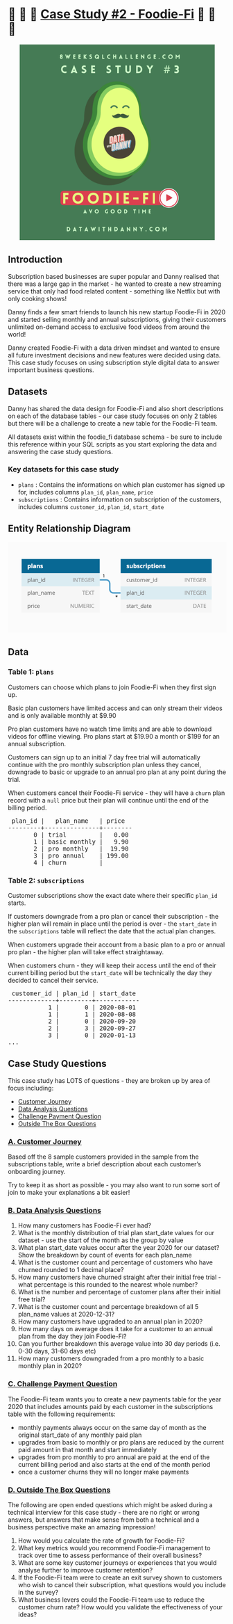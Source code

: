 # :avocado: :avocado: :avocado: [Case Study #2 - Foodie-Fi](https://8weeksqlchallenge.com/case-study-3/) :avocado: :avocado: :avocado:

<p align = "center">
    <img src="./images/title.png" alt="Image" width="450" height="450">
</p>


## Introduction

Subscription based businesses are super popular and Danny realised that there was a large gap in the market - he wanted to create a new streaming service that only had food related content - something like Netflix but with only cooking shows!

Danny finds a few smart friends to launch his new startup Foodie-Fi in 2020 and started selling monthly and annual subscriptions, giving their customers unlimited on-demand access to exclusive food videos from around the world!

Danny created Foodie-Fi with a data driven mindset and wanted to ensure all future investment decisions and new features were decided using data. This case study focuses on using subscription style digital data to answer important business questions.


## Datasets

Danny has shared the data design for Foodie-Fi and also short descriptions on each of the database tables - our case study focuses on only 2 tables but there will be a challenge to create a new table for the Foodie-Fi team.

All datasets exist within the foodie_fi database schema - be sure to include this reference within your SQL scripts as you start exploring the data and answering the case study questions.


### Key datasets for this case study

* `plans` : Contains the informations on which plan customer has signed up for, includes columns `plan_id`, `plan_name`, `price`
* `subscriptions` : Contains information on subscription of the customers, includes columns `customer_id`, `plan_id`, `start_date`

## Entity Relationship Diagram

![Entity Relationship Diagram](./images/ERD.png)


## Data

### Table 1: `plans`

Customers can choose which plans to join Foodie-Fi when they first sign up.

Basic plan customers have limited access and can only stream their videos and is only available monthly at $9.90

Pro plan customers have no watch time limits and are able to download videos for offline viewing. Pro plans start at $19.90 a month or $199 for an annual subscription.

Customers can sign up to an initial 7 day free trial will automatically continue with the pro monthly subscription plan unless they cancel, downgrade to basic or upgrade to an annual pro plan at any point during the trial.

When customers cancel their Foodie-Fi service - they will have a `churn` plan record with a `null` price but their plan will continue until the end of the billing period.

<pre>
 plan_id |   plan_name   | price  
---------+---------------+--------
       0 | trial         |   0.00
       1 | basic monthly |   9.90
       2 | pro monthly   |  19.90
       3 | pro annual    | 199.00
       4 | churn         |       
</pre>


### Table 2: `subscriptions`

Customer subscriptions show the exact date where their specific `plan_id` starts.

If customers downgrade from a pro plan or cancel their subscription - the higher plan will remain in place until the period is over - the `start_date` in the `subscriptions` table will reflect the date that the actual plan changes.

When customers upgrade their account from a basic plan to a pro or annual pro plan - the higher plan will take effect straightaway.

When customers churn - they will keep their access until the end of their current billing period but the `start_date` will be technically the day they decided to cancel their service.


<pre>
 customer_id | plan_id | start_date 
-------------+---------+------------
           1 |       0 | 2020-08-01
           1 |       1 | 2020-08-08
           2 |       0 | 2020-09-20
           2 |       3 | 2020-09-27
           3 |       0 | 2020-01-13
...
</pre>


## Case Study Questions

This case study has LOTS of questions - they are broken up by area of focus including:

* [Customer Journey](./A_CustomerJourney.md)
* [Data Analysis Questions](./B_DataAnalysisQuestions.md)
* [Challenge Payment Question](./C_ChallengePaymentQuestion.md)
* [Outside The Box Questions](./D_OutsideTheBoxQuestions.md)


### [A. Customer Journey](./A_CustomerJourney.md)

Based off the 8 sample customers provided in the sample from the subscriptions table, write a brief description about each customer’s onboarding journey.

Try to keep it as short as possible - you may also want to run some sort of join to make your explanations a bit easier!


### [B. Data Analysis Questions](./B_DataAnalysisQuestions.md)

1. How many customers has Foodie-Fi ever had?
2. What is the monthly distribution of trial plan start_date values for our dataset - use the start of the month as the group by value
3. What plan start_date values occur after the year 2020 for our dataset? Show the breakdown by count of events for each plan_name
4. What is the customer count and percentage of customers who have churned rounded to 1 decimal place?
5. How many customers have churned straight after their initial free trial - what percentage is this rounded to the nearest whole number?
6. What is the number and percentage of customer plans after their initial free trial?
7. What is the customer count and percentage breakdown of all 5 plan_name values at 2020-12-31?
8. How many customers have upgraded to an annual plan in 2020?
9. How many days on average does it take for a customer to an annual plan from the day they join Foodie-Fi?
10. Can you further breakdown this average value into 30 day periods (i.e. 0-30 days, 31-60 days etc)
11. How many customers downgraded from a pro monthly to a basic monthly plan in 2020?


### [C. Challenge Payment Question](./C_ChallengePaymentQuestion.md)

The Foodie-Fi team wants you to create a new payments table for the year 2020 that includes amounts paid by each customer in the subscriptions table with the following requirements:

* monthly payments always occur on the same day of month as the original start_date of any monthly paid plan
* upgrades from basic to monthly or pro plans are reduced by the current paid amount in that month and start immediately
* upgrades from pro monthly to pro annual are paid at the end of the current billing period and also starts at the end of the month period
* once a customer churns they will no longer make payments


### [D. Outside The Box Questions](./D_OutsideTheBoxQuestions.md)

The following are open ended questions which might be asked during a technical interview for this case study - there are no right or wrong answers, but answers that make sense from both a technical and a business perspective make an amazing impression!

1. How would you calculate the rate of growth for Foodie-Fi?
2. What key metrics would you recommend Foodie-Fi management to track over time to assess performance of their overall business?
3. What are some key customer journeys or experiences that you would analyse further to improve customer retention?
4. If the Foodie-Fi team were to create an exit survey shown to customers who wish to cancel their subscription, what questions would you include in the survey?
5. What business levers could the Foodie-Fi team use to reduce the customer churn rate? How would you validate the effectiveness of your ideas?